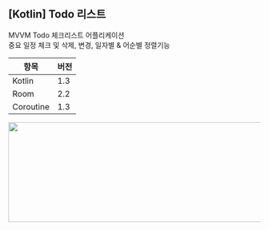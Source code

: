 ## [Kotlin] Todo 리스트

MVVM Todo 체크리스트 어플리케이션    
중요 일정 체크 및 삭제, 변경, 일자별 & 어순별 정렬기능 

| 항목 | 버전 | 
|-----|------|
| Kotlin  | 1.3 |
| Room | 2.2 |
| Coroutine | 1.3 |





<img src="https://user-images.githubusercontent.com/75350289/106437815-01fcbc80-64b9-11eb-85a1-d18ed3d07787.png" Width="600" height="200"/>

